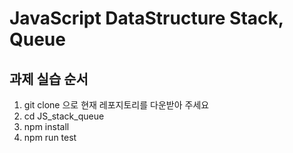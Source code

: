 # JavaScript DataStructure Stack, Queue

## 과제 실습 순서
1. git clone 으로 현재 레포지토리를 다운받아 주세요
2. cd JS_stack_queue
3. npm install
4. npm run test





